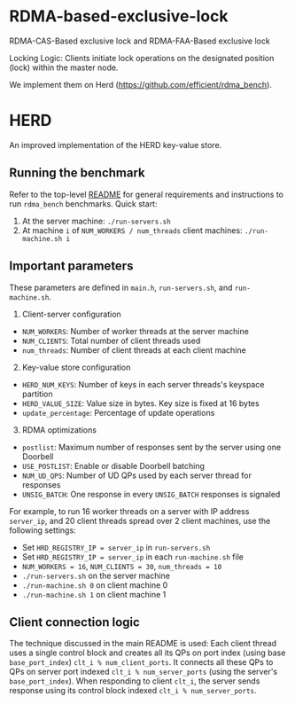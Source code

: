 # RDMA-based-exclusive-lock
RDMA-CAS-Based exclusive lock and RDMA-FAA-Based exclusive lock

Locking Logic: Clients initiate lock operations on the designated position (lock) within the master node.

We implement them on Herd (https://github.com/efficient/rdma_bench).

# HERD
An improved implementation of the HERD key-value store.

## Running the benchmark
Refer to the top-level [README](https://github.com/efficient/rdma_bench/blob/master/README.md) for general requirements and instructions to run `rdma_bench` benchmarks. Quick start:

1. At the server machine: `./run-servers.sh`
2. At machine `i` of `NUM_WORKERS / num_threads` client machines:
`./run-machine.sh i`

## Important parameters
These parameters are defined in `main.h`, `run-servers.sh`, and `run-machine.sh`.

1. Client-server configuration
  * `NUM_WORKERS`: Number of worker threads at the server machine
  * `NUM_CLIENTS`: Total number of client threads used
  * `num_threads`: Number of client threads at each client machine
2. Key-value store configuration
  * `HERD_NUM_KEYS`: Number of keys in each server threads's keyspace partition
  * `HERD_VALUE_SIZE`: Value size in bytes. Key size is fixed at 16 bytes
  * `update_percentage`: Percentage of update operations
3. RDMA optimizations
  * `postlist`: Maximum number of responses sent by the server using one Doorbell
  * `USE_POSTLIST`: Enable or disable Doorbell batching
  * `NUM_UD_QPS`: Number of UD QPs used by each server thread for responses
  * `UNSIG_BATCH`: One response in every `UNSIG_BATCH` responses is signaled

For example, to run 16 worker threads on a server with IP address `server_ip`, and 20 client threads spread over 2 client machines, use the following settings:
  * Set `HRD_REGISTRY_IP = server_ip` in `run-servers.sh`
  * Set `HRD_REGISTRY_IP = server_ip` in each `run-machine.sh` file
  * `NUM_WORKERS = 16`, `NUM_CLIENTS = 30`, `num_threads = 10`
  * `./run-servers.sh` on the server machine
  * `./run-machine.sh 0` on client machine 0
  * `./run-machine.sh 1` on client machine 1

## Client connection logic
The technique discussed in the main README is used: Each client thread uses a
single control block and creates all its QPs on port index (using base
`base_port_index`) `clt_i % num_client_ports`. It connects all these QPs to QPs
on server port indexed `clt_i % num_server_ports` (using the server's
`base_port_index`). When responding to client `clt_i`, the server sends response
using its control block indexed `clt_i % num_server_ports`.

